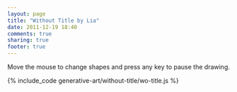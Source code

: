 ```yaml
---
layout: page
title: "Without Title by Lia"
date: 2011-12-19 18:40
comments: true
sharing: true
footer: true
---
```


Move the mouse to change shapes and press any key to pause the drawing.

<p><canvas id="canvas-without-title" width="600" height="600"></canvas></p>

{% include_code generative-art/without-title/wo-title.js %}

<script src="wo-title.js"></script>
